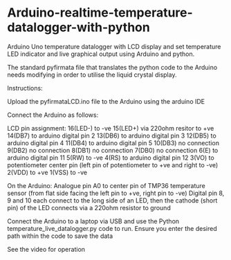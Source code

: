 # Arduino-realtime-temperature-datalogger-with-python

Arduino Uno temperature datalogger with LCD display and set temperature LED indicator and live graphical output using Arduino and python.

The standard pyfirmata file that translates the python code to the Arduino needs modifying in order to utilise the liquid crystal display.

Instructions:

Upload the pyfirmataLCD.ino file to the Arduino using the arduino IDE

Connect the Arduino as follows:

LCD pin assignment:
16(LED-) to -ve
15(LED+) via 220ohm resitor to +ve
14(DB7) to arduino digital pin 2
13(DB6) to arduino digital pin 3
12(DB5) to arduino digital pin 4
11(DB4) to arduino digital pin 5
10(DB3) no connection
9(DB2) no connection
8(DB1) no connection
7(DB0) no connection
6(E) to arduino digital pin 11
5(RW) to -ve
4(RS) to arduino digital pin 12
3(VO) to potentiometer center pin (left pin of potentiometer to +ve and right to -ve)
2(VDD) to +ve
1(VSS) to -ve

On the Arduino:
Analogue pin A0 to center pin of TMP36 temperature sensor (from flat side facing the left pin to +ve, right pin to -ve)
Digital pin 8, 9 and 10 each connect to the long side of an LED, then the cathode (short pin) of the LED connects via a 220ohm resistor to ground

Connect the Arduino to a laptop via USB and use the Python temperature_live_datalogger.py code to run. Ensure you enter the desired path within the code to save the data

See the video for operation 
